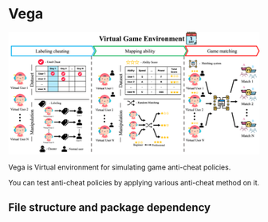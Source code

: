 # Vega

![Vega overall](img/simulation_overall.png)

Vega is Virtual environment for simulating game anti-cheat policies.

You can test anti-cheat policies by applying various anti-cheat method on it.

## File structure and package dependency
